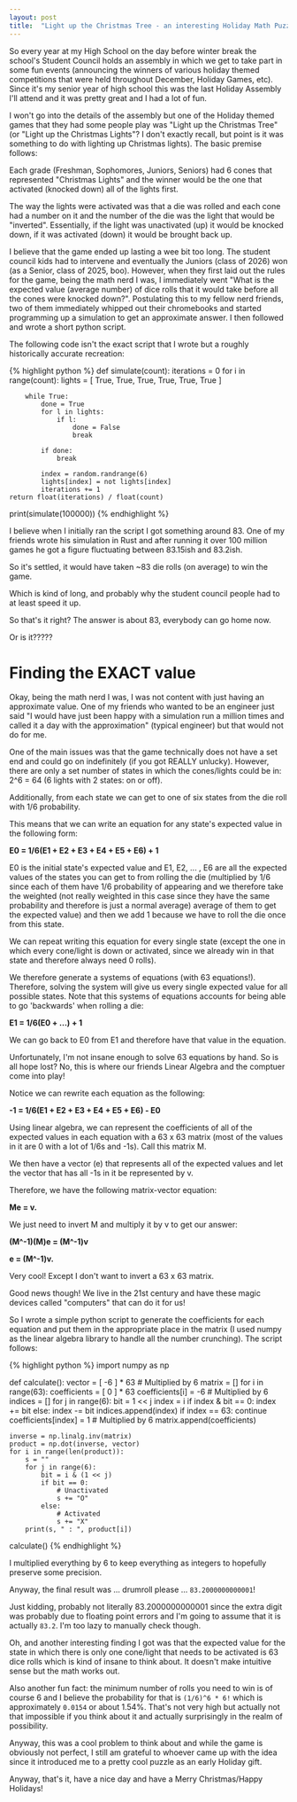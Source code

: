 ```yaml
---
layout: post
title:  "Light up the Christmas Tree - an interesting Holiday Math Puzzle"
---
```


So every year at my High School on the day before winter break the school's
Student Council holds an assembly in which we get to take part in some fun events 
(announcing the winners of various holiday themed competitions that were held 
throughout December, Holiday Games, etc). Since it's my senior year of high school 
this was the last Holiday Assembly I'll attend and it was pretty great and I 
had a lot of fun.

I won't go into the details of the assembly but one of the Holiday themed games
that they had some people play was "Light up the Christmas Tree" (or
"Light up the Christmas Lights"? I don't exactly recall, but point is it was
something to do with lighting up Christmas lights). The basic premise follows:

Each grade (Freshman, Sophomores, Juniors, Seniors) had 6 cones that represented
"Christmas Lights" and the winner would be the one that activated (knocked down)
all of the lights first.

The way the lights were activated was that a die was rolled and each cone had a
number on it and the number of the die was the light that would be "inverted".
Essentially, if the light was unactivated (up) it would be knocked down, if it
was activated (down) it would be brought back up.

I believe that the game ended up lasting a wee bit too long. The student council
kids had to intervene and eventually the Juniors (class of 2026) won 
(as a Senior, class of 2025, boo). However, when they first laid out the rules 
for the game, being the math nerd I was, I immediately went "What is the expected 
value (average number) of dice rolls that it would take before all the cones were 
knocked down?". Postulating this to my fellow nerd friends, two of them immediately 
whipped out their chromebooks and started programming up a simulation to get an 
approximate answer. I then followed and wrote a short python script.

The following code isn't the exact script that I wrote but a roughly historically
accurate recreation:

{% highlight python %}
def simulate(count):
    iterations = 0
    for i in range(count):
        lights = [ True, True, True, True, True, True ]

        while True:
            done = True
            for l in lights:
                if l:
                    done = False
                    break

            if done:
                break

            index = random.randrange(6)
            lights[index] = not lights[index]
            iterations += 1
    return float(iterations) / float(count)

print(simulate(100000))
{% endhighlight %}

I believe when I initially ran the script I got something around 83. One of
my friends wrote his simulation in Rust and after running it over 100 million
games he got a figure fluctuating between 83.15ish and 83.2ish.

So it's settled, it would have taken ~83 die rolls (on average) to win the game.

Which is kind of long, and probably why the student council people had to at
least speed it up.

So that's it right? The answer is about 83, everybody can go home now.

Or is it?????

# Finding the EXACT value

Okay, being the math nerd I was, I was not content with just having an
approximate value. One of my friends who wanted to be an engineer just said
"I would have just been happy with a simulation run a million times and called
it a day with the approximation" (typical engineer) but that would not do for
me.

One of the main issues was that the game technically does not have a set end
and could go on indefinitely (if you got REALLY unlucky). However, there are
only a set number of states in which the cones/lights could be in: 2^6 = 64
(6 lights with 2 states: on or off).

Additionally, from each state we can get to one of six states from the die roll
with 1/6 probability.

This means that we can write an equation for any state's expected value in the
following form:

__E0 = 1/6(E1 + E2 + E3 + E4 + E5 + E6) + 1__

E0 is the initial state's expected value and E1, E2, ... , E6 are all the 
expected values of the states you can get to from rolling the die (multiplied
by 1/6 since each of them have 1/6 probability of appearing and we therefore
take the weighted (not really weighted in this case since they have the same
probability and therefore is just a normal average) average of them to get the
expected value) and then we add 1 because we have to roll the die once from this
state.

We can repeat writing this equation for every single state (except the one in
which every cone/light is down or activated, since we already win in that state
and therefore always need 0 rolls).

We therefore generate a systems of equations (with 63 equations!). Therefore,
solving the system will give us every single expected value for all possible
states. Note that this systems of equations accounts for being able to go 
'backwards' when rolling a die:

__E1 = 1/6(E0 + ...) + 1__

We can go back to E0 from E1 and therefore have that value in the equation.

Unfortunately, I'm not insane enough to solve 63 equations by hand. So is all
hope lost? No, this is where our friends Linear Algebra and the comptuer come
into play!

Notice we can rewrite each equation as the following:

__-1 = 1/6(E1 + E2 + E3 + E4 + E5 + E6) - E0__

Using linear algebra, we can represent the coefficients of all of the expected
values in each equation with a 63 x 63 matrix (most of the values in it are 0
with a lot of 1/6s and -1s). Call this matrix M.

We then have a vector (e) that represents all of the expected values and let
the vector that has all -1s in it be represented by v.

Therefore, we have the following matrix-vector equation:

__Me = v.__

We just need to invert M and multiply it by v to get our answer:

__(M^-1)(M)e = (M^-1)v__

__e = (M^-1)v.__

Very cool! Except I don't want to invert a 63 x 63 matrix.

Good news though! We live in the 21st century and have these magic devices called
"computers" that can do it for us!

So I wrote a simple python script to generate the coefficients for each equation
and put them in the appropriate place in the matrix (I used numpy as the linear
algebra library to handle all the number crunching). The script follows:

{% highlight python %}
import numpy as np

def calculate():
    vector = [ -6 ] * 63 # Multiplied by 6
    matrix = []
    for i in range(63):
        coefficients = [ 0 ] * 63
        coefficients[i] = -6 # Multiplied by 6
        indices = []
        for j in range(6):
            bit = 1 << j
            index = i
            if index & bit == 0:
                index += bit
            else:
                index -= bit
            indices.append(index)
            if index == 63:
                continue
            coefficients[index] = 1 # Multiplied by 6
        matrix.append(coefficients)

    inverse = np.linalg.inv(matrix)
    product = np.dot(inverse, vector)
    for i in range(len(product)):
        s = ""
        for j in range(6):
            bit = i & (1 << j)
            if bit == 0:
                # Unactivated
                s += "O"
            else:
                # Activated
                s += "X"
        print(s, " : ", product[i])

calculate()
{% endhighlight %}

I multiplied everything by 6 to keep everything as integers to hopefully preserve
some precision.

Anyway, the final result was ... drumroll please ... `83.2000000000001`!

Just kidding, probably not literally 83.2000000000001 since the extra digit was 
probably due to floating point errors and I'm going to assume that it is actually `83.2`.
I'm too lazy to manually check though.

Oh, and another interesting finding I got was that the expected value for the state
in which there is only one cone/light that needs to be activated is 63 dice rolls
which is kind of insane to think about. It doesn't make intuitive sense but the
math works out.

Also another fun fact: the minimum number of rolls you need to win is of course 6 
and I believe the probability for that is `(1/6)^6 * 6!` which is approximately
`0.0154` or about 1.54%. That's not very high but actually not that impossible
if you think about it and actually surprisingly in the realm of possibility.

Anyway, this was a cool problem to think about and while the game is obviously
not perfect, I still am grateful to whoever came up with the idea since it
introduced me to a pretty cool puzzle as an early Holiday gift.

Anyway, that's it, have a nice day and have a Merry Christmas/Happy Holidays!
